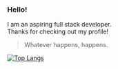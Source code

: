 ### Hello!

I am an aspiring full stack developer.  
Thanks for checking out my profile!

> Whatever happens, happens.

[![Top Langs](https://github-readme-stats.vercel.app/api/top-langs/?username=mausn1&theme=nord&layout=compact)](https://github.com/mausn1/github-readme-stats)
